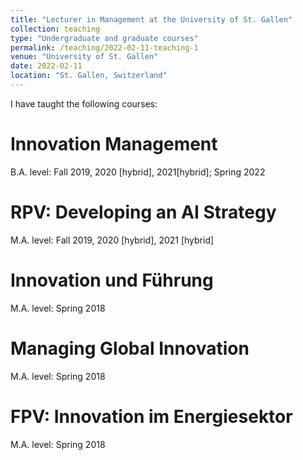 ```yaml
---
title: "Lecturer in Management at the University of St. Gallen"
collection: teaching
type: "Undergraduate and graduate courses"
permalink: /teaching/2022-02-11-teaching-1
venue: "University of St. Gallen"
date: 2022-02-11
location: "St. Gallen, Switzerland"
---
```


I have taught the following courses:

Innovation Management
======
B.A. level: Fall 2019, 2020 [hybrid], 2021[hybrid]; Spring 2022

RPV: Developing an AI Strategy
======
M.A. level: Fall 2019, 2020 [hybrid], 2021 [hybrid]

Innovation und Führung
======
M.A. level: Spring 2018

Managing Global Innovation
======
M.A. level: Spring 2018

FPV: Innovation im Energiesektor
======
M.A. level: Spring 2018
